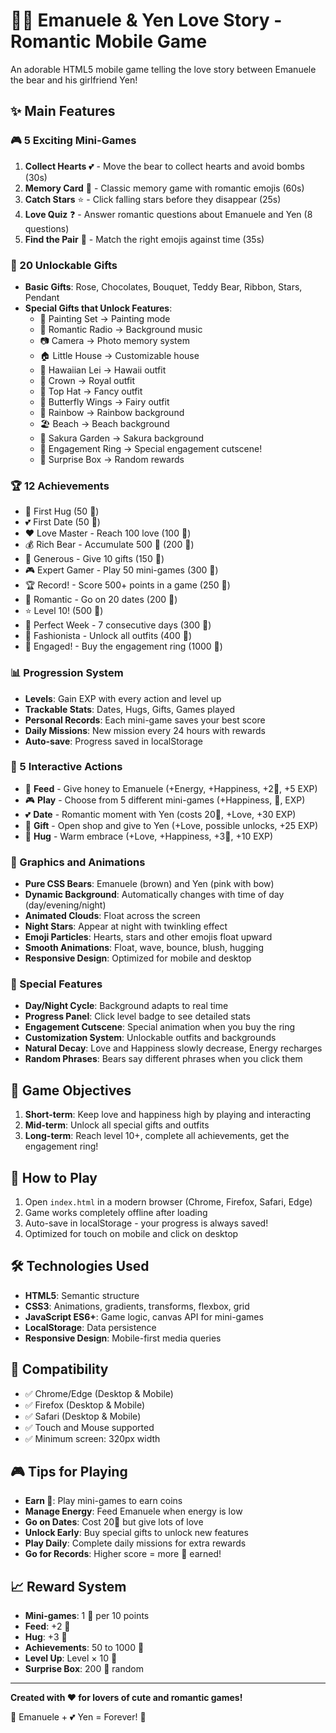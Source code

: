 # 🐻💕 Emanuele & Yen Love Story - Romantic Mobile Game

An adorable HTML5 mobile game telling the love story between Emanuele the bear and his girlfriend Yen!

## ✨ Main Features

### 🎮 5 Exciting Mini-Games
1. **Collect Hearts** 💕 - Move the bear to collect hearts and avoid bombs (30s)
2. **Memory Card** 🎴 - Classic memory game with romantic emojis (60s)
3. **Catch Stars** ⭐ - Click falling stars before they disappear (25s)
4. **Love Quiz** ❓ - Answer romantic questions about Emanuele and Yen (8 questions)
5. **Find the Pair** 💑 - Match the right emojis against time (35s)

### 🎁 20 Unlockable Gifts
- **Basic Gifts**: Rose, Chocolates, Bouquet, Teddy Bear, Ribbon, Stars, Pendant
- **Special Gifts that Unlock Features**:
  - 🎨 Painting Set → Painting mode
  - 🎵 Romantic Radio → Background music
  - 📷 Camera → Photo memory system
  - 🏠 Little House → Customizable house
  - 🌺 Hawaiian Lei → Hawaii outfit
  - 👑 Crown → Royal outfit
  - 🎩 Top Hat → Fancy outfit
  - 🦋 Butterfly Wings → Fairy outfit
  - 🌈 Rainbow → Rainbow background
  - 🏖️ Beach → Beach background
  - 🌸 Sakura Garden → Sakura background
  - 💍 Engagement Ring → Special engagement cutscene!
  - 🎁 Surprise Box → Random rewards

### 🏆 12 Achievements
- 🤗 First Hug (50 🌸)
- 💕 First Date (50 🌸)
- ❤️ Love Master - Reach 100 love (100 🌸)
- 💰 Rich Bear - Accumulate 500 🌸 (200 🌸)
- 🎁 Generous - Give 10 gifts (150 🌸)
- 🎮 Expert Gamer - Play 50 mini-games (300 🌸)
- 🏆 Record! - Score 500+ points in a game (250 🌸)
- 💐 Romantic - Go on 20 dates (200 🌸)
- ⭐ Level 10! (500 🌸)
- 📅 Perfect Week - 7 consecutive days (300 🌸)
- 👗 Fashionista - Unlock all outfits (400 🌸)
- 💍 Engaged! - Buy the engagement ring (1000 🌸)

### 📊 Progression System
- **Levels**: Gain EXP with every action and level up
- **Trackable Stats**: Dates, Hugs, Gifts, Games played
- **Personal Records**: Each mini-game saves your best score
- **Daily Missions**: New mission every 24 hours with rewards
- **Auto-save**: Progress saved in localStorage

### 💝 5 Interactive Actions
- 🍯 **Feed** - Give honey to Emanuele (+Energy, +Happiness, +2🌸, +5 EXP)
- 🎮 **Play** - Choose from 5 different mini-games (+Happiness, 🌸, EXP)
- 💕 **Date** - Romantic moment with Yen (costs 20🌸, +Love, +30 EXP)
- 🎁 **Gift** - Open shop and give to Yen (+Love, possible unlocks, +25 EXP)
- 🤗 **Hug** - Warm embrace (+Love, +Happiness, +3🌸, +10 EXP)

### 🎨 Graphics and Animations
- **Pure CSS Bears**: Emanuele (brown) and Yen (pink with bow)
- **Dynamic Background**: Automatically changes with time of day (day/evening/night)
- **Animated Clouds**: Float across the screen
- **Night Stars**: Appear at night with twinkling effect
- **Emoji Particles**: Hearts, stars and other emojis float upward
- **Smooth Animations**: Float, wave, bounce, blush, hugging
- **Responsive Design**: Optimized for mobile and desktop

### 🌟 Special Features
- **Day/Night Cycle**: Background adapts to real time
- **Progress Panel**: Click level badge to see detailed stats
- **Engagement Cutscene**: Special animation when you buy the ring
- **Customization System**: Unlockable outfits and backgrounds
- **Natural Decay**: Love and Happiness slowly decrease, Energy recharges
- **Random Phrases**: Bears say different phrases when you click them

## 🎯 Game Objectives

1. **Short-term**: Keep love and happiness high by playing and interacting
2. **Mid-term**: Unlock all special gifts and outfits
3. **Long-term**: Reach level 10+, complete all achievements, get the engagement ring!

## 💾 How to Play

1. Open `index.html` in a modern browser (Chrome, Firefox, Safari, Edge)
2. Game works completely offline after loading
3. Auto-save in localStorage - your progress is always saved!
4. Optimized for touch on mobile and click on desktop

## 🛠️ Technologies Used

- **HTML5**: Semantic structure
- **CSS3**: Animations, gradients, transforms, flexbox, grid
- **JavaScript ES6+**: Game logic, canvas API for mini-games
- **LocalStorage**: Data persistence
- **Responsive Design**: Mobile-first media queries

## 📱 Compatibility

- ✅ Chrome/Edge (Desktop & Mobile)
- ✅ Firefox (Desktop & Mobile)
- ✅ Safari (Desktop & Mobile)
- ✅ Touch and Mouse supported
- ✅ Minimum screen: 320px width

## 🎮 Tips for Playing

- **Earn 🌸**: Play mini-games to earn coins
- **Manage Energy**: Feed Emanuele when energy is low
- **Go on Dates**: Cost 20🌸 but give lots of love
- **Unlock Early**: Buy special gifts to unlock new features
- **Play Daily**: Complete daily missions for extra rewards
- **Go for Records**: Higher score = more 🌸 earned!

## 📈 Reward System

- **Mini-games**: 1 🌸 per 10 points
- **Feed**: +2 🌸
- **Hug**: +3 🌸
- **Achievements**: 50 to 1000 🌸
- **Level Up**: Level × 10 🌸
- **Surprise Box**: 200 🌸 random

---

**Created with ❤️ for lovers of cute and romantic games!**

🐻 Emanuele + 💕 Yen = Forever! 🌸

